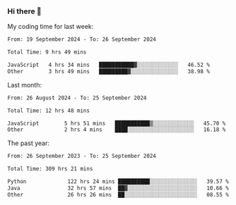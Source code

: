 ### Hi there 👋

My coding time for last week:

<!--START_SECTION:week-->

```txt
From: 19 September 2024 - To: 26 September 2024

Total Time: 9 hrs 49 mins

JavaScript   4 hrs 34 mins   ███████████▓░░░░░░░░░░░░░   46.52 %
Other        3 hrs 49 mins   █████████▓░░░░░░░░░░░░░░░   38.98 %
```

<!--END_SECTION:week-->

Last month:

<!--START_SECTION:month-->

```txt
From: 26 August 2024 - To: 25 September 2024

Total Time: 12 hrs 48 mins

JavaScript        5 hrs 51 mins   ███████████▒░░░░░░░░░░░░░   45.70 %
Other             2 hrs 4 mins    ████░░░░░░░░░░░░░░░░░░░░░   16.18 %
```

<!--END_SECTION:month-->

The past year:

<!--START_SECTION:year-->

```txt
From: 26 September 2023 - To: 25 September 2024

Total Time: 309 hrs 21 mins

Python             122 hrs 24 mins ██████████░░░░░░░░░░░░░░░   39.57 %
Java               32 hrs 57 mins  ██▓░░░░░░░░░░░░░░░░░░░░░░   10.66 %
Other              26 hrs 26 mins  ██░░░░░░░░░░░░░░░░░░░░░░░   08.55 %
```

<!--END_SECTION:year-->
